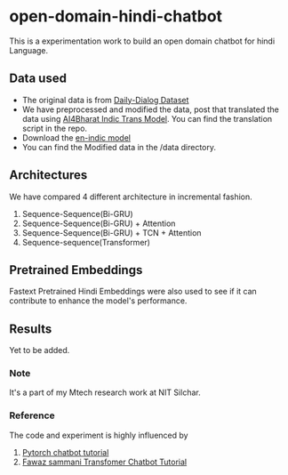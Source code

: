 # open-domain-hindi-chatbot
This is a experimentation work to build an open domain chatbot for hindi Language.

## Data used
- The original data is from  [Daily-Dialog Dataset](https://aclanthology.org/I17-1099/)
- We have preprocessed and modified the data, post that translated the data using [AI4Bharat Indic Trans Model](https://ai4bharat.org/indic-trans). You can find the translation script in the repo.
- Download the [en-indic model](https://drive.google.com/file/d/1r0dC2V4QxRH1Fd9KPvv6lREzJuvMlOQl/view?usp=sharing)
- You can find the Modified data in the /data directory.


## Architectures
We have compared 4 different architecture in incremental fashion.
1. Sequence-Sequence(Bi-GRU)
2. Sequence-Sequence(Bi-GRU) + Attention
3. Sequence-Sequence(Bi-GRU) + TCN + Attention
4. Sequence-sequence(Transformer)

## Pretrained Embeddings
Fastext Pretrained Hindi Embeddings were also used to see if it can contribute to enhance the model's performance.

## Results
Yet to be added.

### Note
It's a part of my Mtech research work at NIT Silchar.

### Reference 
The code and experiment is highly influenced by
1. [Pytorch chatbot tutorial](https://pytorch.org/tutorials/beginner/chatbot_tutorial.html)
2. [Fawaz sammani Transfomer Chatbot Tutorial](https://github.com/fawazsammani/chatbot-transformer)
